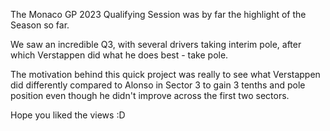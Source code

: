 The Monaco GP 2023 Qualifying Session was by far the highlight of the Season so far.

We saw an incredible Q3, with several drivers taking interim pole, after which Verstappen did what he does best - take pole.

The motivation behind this quick project was really to see what Verstappen did differently compared to Alonso in Sector 3 to gain 3 tenths and pole position even though he didn't improve across the first two sectors.

Hope you liked the views :D
